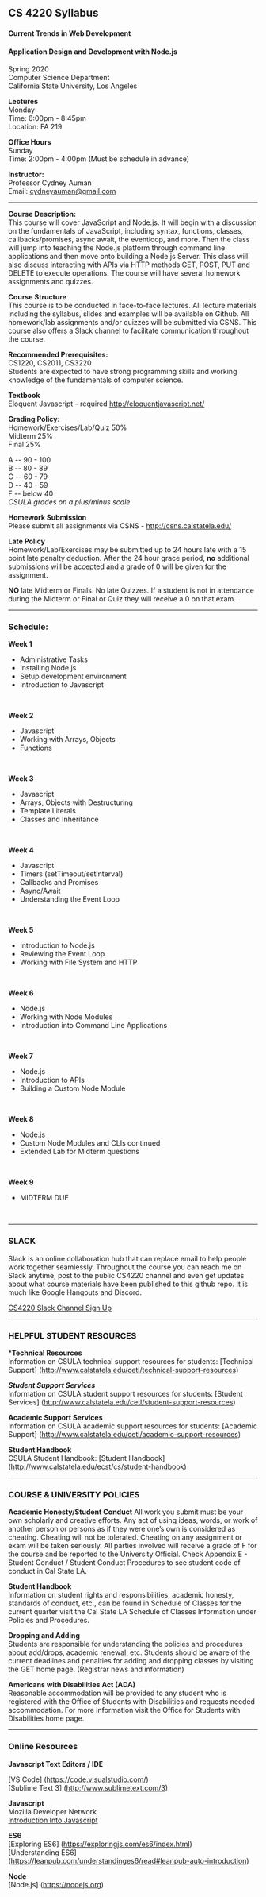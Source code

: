## CS 4220 Syllabus
#### Current Trends in Web Development
#### Application Design and Development with Node.js


Spring 2020 <br/>
Computer Science Department <br/>
California State University, Los Angeles


**Lectures** <br/>
Monday <br/>
Time: 6:00pm - 8:45pm <br/>
Location: FA 219

**Office Hours** <br/>
Sunday <br/>
Time: 2:00pm - 4:00pm (Must be schedule in advance)<br/>


**Instructor:** <br/>
Professor Cydney Auman <br/>
Email: cydneyauman@gmail.com

<hr/>

**Course Description:** <br/>
This course will cover JavaScript and Node.js. It will begin with a discussion on the fundamentals of JavaScript, including syntax, functions, classes, callbacks/promises, async await, the eventloop, and more. Then the class will jump into teaching the Node.js platform through command line applications and then move onto building a Node.js Server.  This class will also discuss interacting with APIs via HTTP methods GET, POST, PUT and DELETE to execute operations. The course will have several homework assignments and quizzes.

**Course Structure** <br/>
This course is to be conducted in face-to-face lectures.  All lecture materials including the syllabus, slides and examples will be available on Github. All homework/lab assignments and/or quizzes will be submitted via CSNS.  This course also offers a Slack channel to facilitate communication throughout the course.

**Recommended Prerequisites:** <br/>
CS1220, CS2011, CS3220 <br/>
Students are expected to have strong programming skills and working knowledge of the fundamentals of computer science.

**Textbook** <br/>
Eloquent Javascript - required
http://eloquentjavascript.net/

**Grading Policy:** <br/>
Homework/Exercises/Lab/Quiz 50% <br/>
Midterm 25% <br/>
Final 25%

A -- 90 - 100 <br/>
B -- 80 - 89 <br/>
C -- 60 - 79 <br/>
D -- 40 - 59 <br/>
F -- below 40 <br/>
*CSULA grades on a plus/minus scale*

**Homework Submission** <br />
Please submit all assignments via CSNS - http://csns.calstatela.edu/

**Late Policy** <br/>
Homework/Lab/Exercises may be submitted up to 24 hours late with a 15 point late penalty deduction.  After the 24 hour grace period, **no** additional submissions will be accepted and a grade of 0 will be given for the assignment.

**NO** late Midterm or Finals. No late Quizzes.  If a student is not in attendance during the Midterm or Final or Quiz they will receive a 0 on that exam.

<hr/>

### Schedule:

**Week 1**
 - Administrative Tasks <br/>
 - Installing Node.js
 - Setup development environment <br/>
 - Introduction to Javascript

<br/>

**Week 2**
 - Javascript
 - Working with Arrays, Objects
 - Functions

<br/>

**Week 3**
 - Javascript
 - Arrays, Objects with Destructuring
 - Template Literals
 - Classes and Inheritance

<br/>

**Week 4**
 - Javascript
 - Timers (setTimeout/setInterval)
 - Callbacks and Promises
 - Async/Await
  - Understanding the Event Loop


<br/>

**Week 5**
 - Introduction to Node.js
 - Reviewing the Event Loop
 - Working with File System and HTTP

<br/>

**Week 6**
 - Node.js
 - Working with Node Modules
 - Introduction into Command Line Applications

<br/>

**Week 7**
 - Node.js
 - Introduction to APIs
 - Building a Custom Node Module


<br/>

**Week 8**
 - Node.js
 - Custom Node Modules and CLIs continued
 - Extended Lab for Midterm questions

<br/>

**Week 9**
 - MIDTERM DUE

<br/>

<hr/>

### SLACK
Slack is an online collaboration hub that can replace email to help people work together seamlessly. Throughout the course you can reach me on Slack anytime, post to the public CS4220 channel and even get updates about what course materials have been published to this github repo.  It is much like Google Hangouts and Discord.

[CS4220 Slack Channel Sign Up](https://join.slack.com/t/professor-auman/shared_invite/enQtODk2ODI3Mzk4OTc2LTA5MDI4MDkyYWRiOWY4M2M3MWY3NjNhMGYxYjdjNWJlM2ZmNzQ5MTRmMmFiN2Q4MDdjMzlkYmIxNzY3YzE5MjE)

<hr/>

### HELPFUL STUDENT RESOURCES

***Technical Resources** <br />
Information on CSULA technical support resources for students: [Technical Support] (http://www.calstatela.edu/cetl/technical-support-resources)

***Student Support Services*** <br />
Information on CSULA student support resources for students: [Student Services] (http://www.calstatela.edu/cetl/student-support-resources)

**Academic Support Services** <br />
Information on CSULA academic support resources for students: [Academic Support] (http://www.calstatela.edu/cetl/academic-support-resources)

**Student Handbook** <br />
CSULA Student Handbook: [Student Handbook] (http://www.calstatela.edu/ecst/cs/student-handbook)

---
 ### COURSE & UNIVERSITY POLICIES

**Academic Honesty/Student Conduct**
All work you submit must be your own scholarly and creative efforts.  Any act of using ideas, words, or work of another person or persons as if they were one’s own is considered as cheating. Cheating will not be tolerated. Cheating on any assignment or exam will be taken seriously.  All parties involved will receive a grade of F for the course and be reported to the University Official. Check Appendix E - Student Conduct / Student Conduct Procedures to see student code of conduct in Cal State LA.

**Student Handbook** <br />
Information on student rights and responsibilities, academic honesty, standards of conduct, etc., can be found in Schedule of Classes for the current quarter visit the Cal State LA Schedule of Classes Information under Policies and Procedures.

**Dropping and Adding** <br />
Students are responsible for understanding the policies and procedures about add/drops, academic renewal, etc. Students should be aware of the current deadlines and penalties for adding and dropping classes by visiting the GET home page. (Registrar news and information)

**Americans with Disabilities Act (ADA)** <br />
Reasonable accommodation will be provided to any student who is registered with the Office of Students with Disabilities and requests needed accommodation. For more information visit the Office for Students with Disabilities home page.

---

### Online Resources

**Javascript Text Editors / IDE**

[VS Code] (https://code.visualstudio.com/)  <br/>
[Sublime Text 3] (http://www.sublimetext.com/3)

**Javascript** <br/>
Mozilla Developer Network <br/>
[Introduction Into Javascript]( https://developer.mozilla.org/en-US/docs/Web/JavaScript/A_re-introduction_to_JavaScript) <br/>

**ES6** <br/>
[Exploring ES6] (https://exploringjs.com/es6/index.html) <br/>
[Understanding ES6] (https://leanpub.com/understandinges6/read#leanpub-auto-introduction) <br/>

**Node** <br/>
[Node.js] (https://nodejs.org) <br/>
